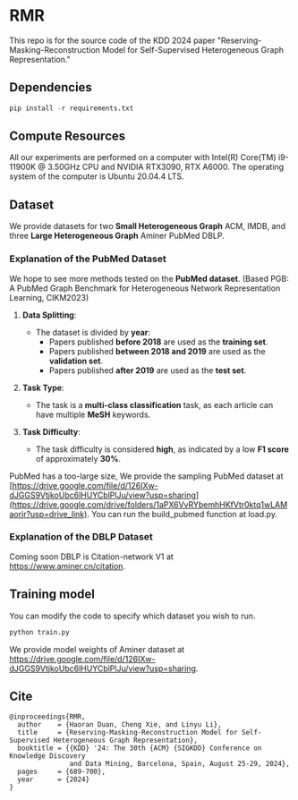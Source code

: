 # RMR
This repo is for the source code of the KDD 2024 paper "Reserving-Masking-Reconstruction Model for Self-Supervised Heterogeneous Graph Representation."

## Dependencies

```python
pip install -r requirements.txt
```

## Compute Resources
All our experiments are performed on a computer with Intel(R) Core(TM) i9-11900K @ 3.50GHz CPU and NVIDIA RTX3090, RTX A6000. The operating system of the computer is Ubuntu 20.04.4 LTS.


## Dataset
We provide datasets for two **Small Heterogeneous Graph** ACM, IMDB, and three **Large Heterogeneous Graph** Aminer PubMed DBLP.

### Explanation of the PubMed Dataset

We hope to see more methods tested on the **PubMed dataset**. (Based PGB: A PubMed Graph Benchmark for Heterogeneous Network Representation Learning, CIKM2023)

1. **Data Splitting**:
   - The dataset is divided by **year**:
     - Papers published **before 2018** are used as the **training set**.
     - Papers published **between 2018 and 2019** are used as the **validation set**.
     - Papers published **after 2019** are used as the **test set**.

2. **Task Type**:
   - The task is a **multi-class classification** task, as each article can have multiple **MeSH** keywords.

3. **Task Difficulty**:
   - The task difficulty is considered **high**, as indicated by a low **F1 score** of approximately **30%**.

PubMed has a too-large size, We provide the sampling PubMed dataset at [https://drive.google.com/file/d/126IXw-dJGGS9VtjkoUbc6lHUYCblPlJu/view?usp=sharing](https://drive.google.com/drive/folders/1aPX6VvRYbemhHKfVtr0ktq1wLAMaorjr?usp=drive_link).
You can run the build_pubmed function at load.py.

### Explanation of the DBLP Dataset
Coming soon
DBLP is Citation-network V1 at https://www.aminer.cn/citation.

## Training model 

You can modify the code to specify which dataset you wish to run.

```python
python train.py
```

We provide model weights of Aminer dataset at https://drive.google.com/file/d/126IXw-dJGGS9VtjkoUbc6lHUYCblPlJu/view?usp=sharing.

## Cite
```
@inproceedings{RMR,
  author    = {Haoran Duan, Cheng Xie, and Linyu Li},
  title     = {Reserving-Masking-Reconstruction Model for Self-Supervised Heterogeneous Graph Representation},
  booktitle = {{KDD} '24: The 30th {ACM} {SIGKDD} Conference on Knowledge Discovery
               and Data Mining, Barcelona, Spain, August 25-29, 2024},
  pages     = {689-700},
  year      = {2024}
}
```
